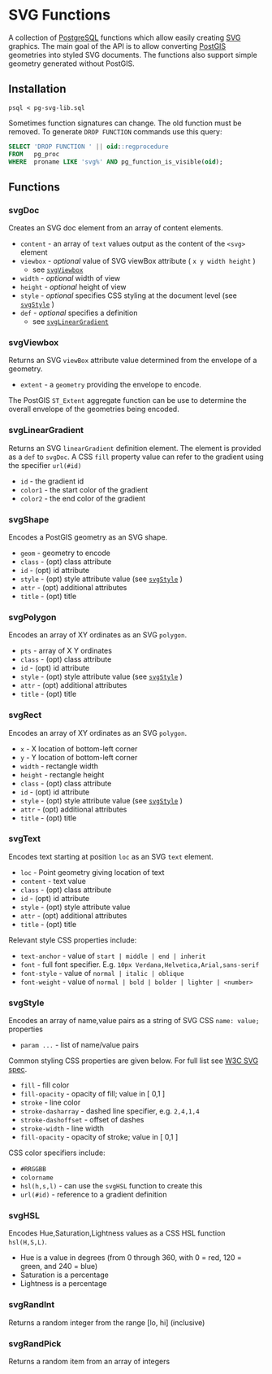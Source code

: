 # SVG Functions

A collection of [PostgreSQL](https://www.postgresql.org/) functions
which allow easily creating [SVG](https://developer.mozilla.org/en-US/docs/Web/SVG) graphics.
The main goal of the API is to allow converting [PostGIS](https://postgis.net/) geometries into styled SVG documents.
The functions also support simple geometry generated without PostGIS.

## Installation

```
psql < pg-svg-lib.sql
```

Sometimes function signatures can change.
The old function must be removed.
To generate `DROP FUNCTION` commands use this query:

```sql
SELECT 'DROP FUNCTION ' || oid::regprocedure
FROM   pg_proc
WHERE  proname LIKE 'svg%' AND pg_function_is_visible(oid);
```

## Functions

### svgDoc

Creates an SVG doc element from an array of content elements.

* `content` - an array of `text` values output as the content of the `<svg>` element
* `viewbox` - *optional* value of SVG viewBox attribute ( `x y width height` )
  * see [`svgViewbox`](#svgViewbox)
* `width` - *optional* width of view
* `height` - *optional* height of view
* `style` - *optional* specifies CSS styling at the document level  (see [`svgStyle`](#svgStyle) )
* `def` - *optional* specifies a definition
  * see [`svgLinearGradient`](#svgLinearGradient)

### svgViewbox

Returns an SVG `viewBox` attribute value determined from the envelope of a geometry.

* `extent` - a `geometry` providing the envelope to encode.

The PostGIS `ST_Extent` aggregate function can be use to determine the overall
envelope of the geometries being encoded.

### svgLinearGradient

Returns an SVG `linearGradient` definition element.
The element is provided as a `def` to `svgDoc`.
A CSS `fill` property value can refer to the gradient using the specifier `url(#id)`

* `id` - the gradient id
* `color1` - the start color of the gradient
* `color2` - the end color of the gradient

### svgShape

Encodes a PostGIS geometry as an SVG shape.

* `geom` - geometry to encode
* `class` - (opt) class attribute
* `id` - (opt) id attribute
* `style` - (opt) style attribute value (see [`svgStyle`](#svgStyle) )
* `attr` - (opt) additional attributes
* `title` - (opt) title

### svgPolygon

Encodes an array of XY ordinates as an SVG `polygon`.

* `pts` - array of X Y ordinates
* `class` - (opt) class attribute
* `id` - (opt) id attribute
* `style` - (opt) style attribute value (see [`svgStyle`](#svgStyle) )
* `attr` - (opt) additional attributes
* `title` - (opt) title

### svgRect

Encodes an array of XY ordinates as an SVG `polygon`.

* `x` - X location of bottom-left corner
* `y` - Y location of bottom-left corner
* `width` - rectangle width
* `height` - rectangle height
* `class` - (opt) class attribute
* `id` - (opt) id attribute
* `style` - (opt) style attribute value (see [`svgStyle`](#svgStyle) )
* `attr` - (opt) additional attributes
* `title` - (opt) title

### svgText

Encodes text starting at position `loc` as an SVG `text` element.

* `loc` - Point geometry giving location of text
* `content` - text value
* `class` - (opt) class attribute
* `id` - (opt) id attribute
* `style` - (opt) style attribute value
* `attr` - (opt) additional attributes
* `title` - (opt) title

Relevant style CSS properties include:

* `text-anchor` - value of `start | middle | end | inherit`
* `font` - full font specifier.  E.g. `10px Verdana,Helvetica,Arial,sans-serif`
* `font-style` - value of `normal | italic | oblique`
* `font-weight` - value of `normal | bold | bolder | lighter | <number>`

### svgStyle

Encodes an array of name,value pairs as a string of SVG CSS `name: value;` properties

* `param ...` - list of name/value pairs

Common styling CSS properties are given below.
For full list see [W3C SVG spec](https://www.w3.org/TR/SVG/propidx.html).

* `fill` - fill color
* `fill-opacity` - opacity of fill; value in [ 0,1 ]
* `stroke` - line color
* `stroke-dasharray` - dashed line specifier, e.g. `2,4,1,4`
* `stroke-dashoffset` - offset of dashes
* `stroke-width` - line width
* `fill-opacity` - opacity of stroke; value in [ 0,1 ]

CSS color specifiers include:

* `#RRGGBB`
* `colorname`
* `hsl(h,s,l)` - can use the `svgHSL` function to create this
* `url(#id)` - reference to a gradient definition

### svgHSL

Encodes Hue,Saturation,Lightness values as a CSS HSL function `hsl(H,S,L)`.

* Hue is a value in degrees (from 0 through 360, with 0 = red, 120 = green, and 240 = blue)
* Saturation is a percentage
* Lightness is a percentage

### svgRandInt

Returns a random integer from the range [lo, hi] (inclusive)

### svgRandPick

Returns a random item from an array of integers
